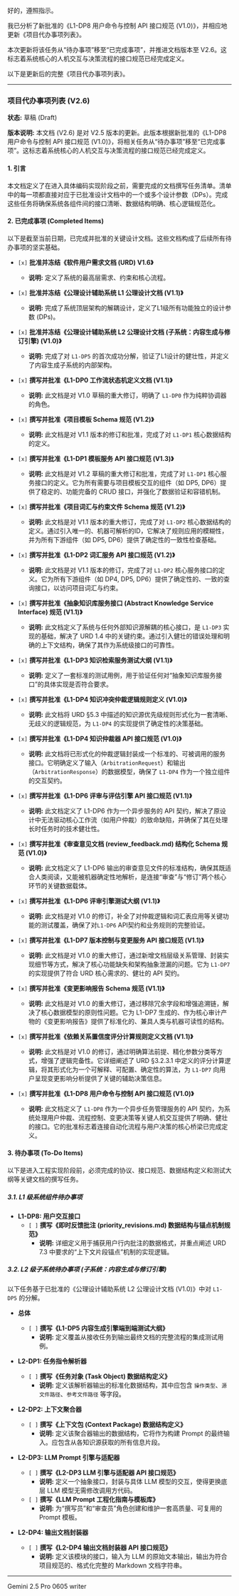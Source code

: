 好的，遵照指示。

我已分析了新批准的《L1-DP8 用户命令与控制 API 接口规范 (V1.0)》，并相应地更新《项目代办事项列表》。

本次更新将该任务从“待办事项”移至“已完成事项”，并推进文档版本至 V2.6。这标志着系统核心的人机交互与决策流程的接口规范已经完成定义。

以下是更新后的完整《项目代办事项列表》。

---

### **项目代办事项列表 (V2.6)**

**状态:** 草稿 (Draft)

**版本说明:** 本文档 (V2.6) 是对 V2.5 版本的更新。此版本根据新批准的《L1-DP8 用户命令与控制 API 接口规范 (V1.0)》，将相关任务从“待办事项”移至“已完成事项”。这标志着系统核心的人机交互与决策流程的接口规范已经完成定义。

#### **1. 引言**

本文档定义了在进入具体编码实现阶段之前，需要完成的文档撰写任务清单。清单中的每一项都直接对应于已批准设计文档中的一个或多个设计参数（DPs）。完成这些任务将确保系统各组件间的接口清晰、数据结构明确、核心逻辑规范化。

#### **2. 已完成事项 (Completed Items)**

以下是截至当前日期，已完成并批准的关键设计文档。这些文档构成了后续所有待办事项的坚实基础。

*   `[x]` **批准并冻结《软件用户需求文档 (URD) V1.6》**
    *   **说明:** 定义了系统的最高层需求、约束和核心流程。

*   `[x]` **批准并冻结《公理设计辅助系统 L1 公理设计文档 (V1.1)》**
    *   **说明:** 完成了系统顶层架构的解耦设计，定义了L1级所有功能独立的设计参数 (DPs)。

*   `[x]` **批准并冻结《公理设计辅助系统 L2 公理设计文档 (子系统：内容生成与修订引擎) (V1.0)》**
    *   **说明:** 完成了对 `L1-DP5` 的首次成功分解，验证了L1设计的健壮性，并定义了内容生成子系统的内部架构。

*   `[x]` **撰写并批准《L1-DP0 工作流状态机定义文档 (V1.1)》**
    *   **说明:** 此文档是对 V1.0 草稿的重大修订，明确了 `L1-DP0` 作为纯粹协调器的角色。

*   `[x]` **撰写并批准《项目模板 Schema 规范 (V1.2)》**
    *   **说明:** 此文档是对 V1.1 版本的修订和批准，完成了对 `L1-DP1` 核心数据结构的定义。

*   `[x]` **撰写并批准《L1-DP1 模板服务 API 接口规范 (V1.3)》**
    *   **说明:** 此文档是对 V1.2 草稿的重大修订和批准，完成了对 `L1-DP1` 核心服务接口的定义。它为所有需要与项目模板交互的组件（如 DP5, DP6）提供了稳定的、功能完备的 CRUD 接口，并强化了数据验证和容错机制。

*   `[x]` **撰写并批准《项目词汇与约束文件 Schema 规范 (V1.2)》**
    *   **说明:** 此文档是对 V1.1 版本的重大修订，完成了对 `L1-DP2` 核心数据结构的定义。通过引入唯一的、机器可解析的ID，它解决了规则应用的模糊性，并为所有下游组件（如 DP5, DP6）提供了确定性的一致性检查基础。

*   `[x]` **撰写并批准《L1-DP2 词汇服务 API 接口规范 (V1.2)》**
    *   **说明:** 此文档是对 V1.1 版本的修订，完成了对 `L1-DP2` 核心服务接口的定义。它为所有下游组件（如 DP4, DP5, DP6）提供了确定性的、一致的查询接口，以访问项目词汇与约束。

*   `[x]` **撰写并批准《抽象知识库服务接口 (Abstract Knowledge Service Interface) 规范 (V1.1)》**
    *   **说明:** 此文档定义了系统与任何外部知识源解耦的核心接口，是 `L1-DP3` 实现的基础，解决了 URD 1.4 中的关键约束。通过引入健壮的错误处理和明确的上下文结构，确保了其作为系统级接口的可靠性。

*   `[x]` **撰写并批准《L1-DP3 知识检索服务测试大纲 (V1.1)》**
    *   **说明:** 定义了一套标准的测试用例，用于验证任何对“抽象知识库服务接口”的具体实现是否符合要求。

*   `[x]` **撰写并批准《L1-DP4 知识冲突仲裁逻辑规则定义 (V1.0)》**
    *   **说明:** 此文档将 URD §5.3 中描述的知识源优先级规则形式化为一套清晰、无歧义的逻辑规范，为 `L1-DP4` 的实现提供了确定性的决策基础。

*   `[x]` **撰写并批准《L1-DP4 知识仲裁器 API 接口规范 (V1.0)》**
    *   **说明:** 此文档将已形式化的仲裁逻辑封装成一个标准的、可被调用的服务接口。它明确定义了输入（`ArbitrationRequest`）和输出（`ArbitrationResponse`）的数据模型，确保了 `L1-DP4` 作为一个独立组件的交互契约。

*   `[x]` **撰写并批准《L1-DP6 评审与评估引擎 API 接口规范 (V1.1)》**
    *   **说明:** 此文档定义了 L1-DP6 作为一个异步服务的 API 契约，解决了原设计中无法驱动核心工作流（如用户仲裁）的致命缺陷，并确保了其在处理长时任务时的技术健壮性。

*   `[x]` **撰写并批准《审查意见文档 (review_feedback.md) 结构化 Schema 规范 (V1.0)》**
    *   **说明:** 此文档定义了 L1-DP6 输出的审查意见文件的标准结构，确保其既适合人类阅读，又能被机器确定性地解析，是连接“审查”与“修订”两个核心环节的关键数据载体。

*   `[x]` **撰写并批准《L1-DP6 评审引擎测试大纲 (V1.1)》**
    *   **说明:** 此文档是对 V1.0 的修订，补全了对仲裁逻辑和词汇表应用等关键功能的测试覆盖，确保了对`L1-DP6` API契约和业务规则的完整验证。

*   `[x]` **撰写并批准《L1-DP7 版本控制与变更服务 API 接口规范 (V1.1)》**
    *   **说明:** 此文档是对 V1.0 的重大修订，通过新增文档层级关系管理、封装实现细节等方式，解决了核心功能缺失和架构抽象泄漏的问题。它为 `L1-DP7` 的实现提供了符合 URD 核心需求的、健壮的 API 契约。

*   `[x]` **撰写并批准《变更影响报告 Schema 规范 (V1.1)》**
    *   **说明:** 此文档是对 V1.0 的重大修订，通过移除冗余字段和增强追溯链，解决了核心数据模型的原则性问题。它为 L1-DP7 生成的、作为核心审计产物的《变更影响报告》提供了标准化的、兼具人类与机器可读性的结构。

*   `[x]` **撰写并批准《依赖关系置信度评分计算规则定义文档 (V1.1)》**
    *   **说明:** 此文档是对 V1.0 的修订，通过明确算法前提、精化参数分类等方式，增强了逻辑完备性。它详细阐述了 URD §3.2.3.1 中定义的评分计算逻辑，将其形式化为一个可解释、可配置、确定性的算法，为 `L1-DP7` 向用户呈现变更影响分析提供了关键的辅助决策信息。

*   `[x]` **撰写并批准《L1-DP8 用户命令与控制 API 接口规范 (V1.0)》**
    *   **说明:** 此文档定义了 `L1-DP8` 作为一个异步任务管理服务的 API 契约，为系统处理用户仲裁、流程控制、变更决策等关键人机交互提供了明确、健壮的接口。它的批准标志着连接自动化流程与用户决策的核心桥梁已完成定义。

#### **3. 待办事项 (To-Do Items)**

以下是进入工程实现阶段前，必须完成的协议、接口规范、数据结构定义和测试大纲等关键文档的撰写任务。

##### **3.1. L1 级系统组件待办事项**

*   **L1-DP8: 用户交互接口**
    *   `[ ]` **撰写《即时反馈批注 (priority_revisions.md) 数据结构与锚点机制规范》**
        *   **说明:** 详细定义用于捕获用户行内批注的数据格式，并重点阐述 URD 7.3 中要求的“上下文片段锚点”机制的实现逻辑。

##### **3.2. L2 级子系统待办事项 (子系统：内容生成与修订引擎)**

以下任务基于已批准的《公理设计辅助系统 L2 公理设计文档 (V1.0)》中对 `L1-DP5` 的分解。

*   **总体**
    *   `[ ]` **撰写《L1-DP5 内容生成引擎端到端测试大纲》**
        *   **说明:** 定义覆盖从接收任务到输出最终文档的完整流程的集成测试用例。

*   **L2-DP1: 任务指令解析器**
    *   `[ ]` **撰写《任务对象 (Task Object) 数据结构定义》**
        *   **说明:** 定义该解析器输出的标准化数据结构，其中应包含 `操作类型`、`源文件路径`、`参考文件路径` 等字段。

*   **L2-DP2: 上下文聚合器**
    *   `[ ]` **撰写《上下文包 (Context Package) 数据结构定义》**
        *   **说明:** 定义该聚合器输出的数据结构，它将作为构建 Prompt 的最终输入。应包含从各知识源获取的所有信息片段。

*   **L2-DP3: LLM Prompt 引擎与适配器**
    *   `[ ]` **撰写《L2-DP3 LLM 引擎与适配器 API 接口规范》**
        *   **说明:** 定义一个抽象接口，封装与具体 LLM 模型的交互，使得更换底层 LLM 模型无需修改调用方代码。
    *   `[ ]` **撰写《LLM Prompt 工程化指南与模板库》**
        *   **说明:** 为“撰写员”和“审查员”角色创建和维护一套高质量、可复用的 Prompt 模板。

*   **L2-DP4: 输出文档封装器**
    *   `[ ]` **撰写《L2-DP4 输出文档封装器 API 接口规范》**
        *   **说明:** 定义该模块的接口，输入为 LLM 的原始文本输出，输出为符合项目规范的、格式化完整的 Markdown 文档字符串。

---
Gemini 2.5 Pro 0605 writer
